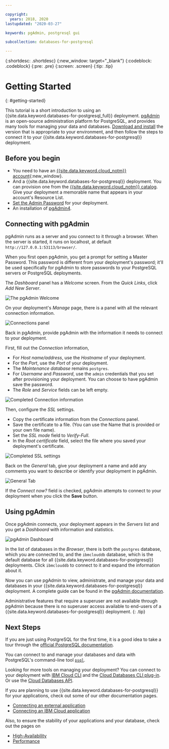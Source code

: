 ```yaml
---

copyright:
  years: 2018, 2020
lastupdated: "2020-03-27"

keywords: pgAdmin, postgresql gui

subcollection: databases-for-postgresql

---
```


{:shortdesc: .shortdesc}
{:new_window: target="_blank"}
{:codeblock: .codeblock}
{:pre: .pre}
{:screen: .screen}
{:tip: .tip}


# Getting Started
{: #getting-started}

This tutorial is a short introduction to using an {{site.data.keyword.databases-for-postgresql_full}} deployment. [pgAdmin](https://www.pgadmin.org/) is an open-source administration platform for PostgreSQL, and provides many tools for managing your data and databases. [Download and install](https://www.pgadmin.org/download/) the version that is appropriate to your environment, and then follow the steps to connect it to your {{site.data.keyword.databases-for-postgresql}} deployment.

## Before you begin

- You need to have an [{{site.data.keyword.cloud_notm}} account](https://cloud.ibm.com/registration){:new_window}.
- And a {{site.data.keyword.databases-for-postgresql}} deployment. You can provision one from the [{{site.data.keyword.cloud_notm}} catalog](https://cloud.ibm.com/catalog/services/databases-for-postgresql). Give your deployment a memorable name that appears in your account's Resource List.
- [Set the Admin Password](/docs/services/databases-for-postgresql?topic=databases-for-postgresql-admin-password) for your deployment.
- An installation of [pgAdmin4](https://www.pgadmin.org/download/).

## Connecting with pgAdmin

pgAdmin runs as a server and you connect to it through a browser. When the server is started, it runs on localhost, at default `http://127.0.0.1:53113/browser/`.

When you first open pgAdmin, you get a prompt for setting a Master Password. This password is different from your deployment's password; it'll be used specifically for pgAdmin to store passwords to your PostgreSQL servers or PostgreSQL deployments.

The _Dashboard_ panel has a _Welcome_ screen. From the _Quick Links_, click _Add New Server_.

![The pgAdmin Welcome](images/getting-started-pgAdmin-welcome.png)

On your deployment's _Manage_ page, there is a panel with all the relevant connection information.

![Connections panel](images/getting-started-connections-panel.png)

Back in pgAdmin, provide pgAdmin with the information it needs to connect to your deployment. 

First, fill out the _Connection_ information, 
- For _Host name/address_, use the _Hostname_ of your deployment.
- For the _Port_, use the _Port_ of your deployment.
- The _Maintenance database_ remains `postgres`.
- For _Username_ and _Password_, use the `admin` credentials that you set after provisioning your deployment. You can choose to have pgAdmin save the password.
- The _Role_ and _Service_ fields can be left empty.

![Completed Connection information](images/getting-started-connection-info.png)

Then, configure the _SSL_ settings.
- Copy the certificate information from the _Connections_ panel.
- Save the certificate  to a file. (You can use the Name that is provided or your own file name).
- Set the _SSL mode_ field to _Verify-Full_.
- In the _Root certificate_ field, select the file where you saved your deployment's certificate.

![Completed SSL settings](images/getting-started-ssl-settings.png)

Back on the _General_ tab, give your deployment a name and add any comments you want to describe or identify your deployment in pgAdmin.

![General Tab](images/getting-started-pgAdmin-general.png)

If the _Connect now?_ field is checked, pgAdmin attempts to connect to your deployment when you click the **Save** button.

## Using pgAdmin

Once pgAdmin connects, your deployment appears in the _Servers_ list and you get a _Dashboard_ with information and statistics. 

![pgAdmin Dashboard](images/getting-started-pgAdmin-Dashboard.png)

In the list of databases in the _Browser_, there is both the `postgres` database, which you are connected to, and the `ibmclouddb` database, which is the default database for all {{site.data.keyword.databases-for-postgresql}} deployments. Click `ibmclouddb` to connect to it and expand the information about it.

Now you can use pgAdmin to view, administrate, and manage your data and databases in your {{site.data.keyword.databases-for-postgresql}} deployment. A complete guide can be found in the [pgAdmin documentation](https://www.pgadmin.org/docs/pgadmin4/latest/index.html).

Administrative features that require a superuser are not available through pgAdmin because there is no superuser access available to end-users of a {{site.data.keyword.databases-for-postgresql}} deployment.
{: .tip}

## Next Steps

If you are just using PostgreSQL for the first time, it is a good idea to take a tour through the [official PostgreSQL documentation](https://www.postgresql.org/docs/). 

You can connect to and manage your databases and data with PostgreSQL's command-line tool [`psql`](/docs/services/databases-for-postgresql?topic=databases-for-postgresql-connecting-psql).

Looking for more tools on managing your deployment? You can connect to your deployment with [IBM Cloud CLI](/docs/cli/reference/ibmcloud?topic=cloud-cli-install-ibmcloud-cli) and the [Cloud Databases CLI plug-in](/docs/databases-cli-plugin?topic=cloud-databases-cli-cdb-reference). Or use the [Cloud Databases API](https://cloud.ibm.com/apidocs/cloud-databases-api).

If you are planning to use {{site.data.keyword.databases-for-postgresql}} for your applications, check out some of our other documentation pages.
- [Connecting an external application](/docs/services/databases-for-postgresql?topic=databases-for-postgresql-external-app)
- [Connecting an IBM Cloud application](/docs/services/databases-for-postgresql?topic=databases-for-postgresql-ibmcloud-app)

Also, to ensure the stability of your applications and your database, check out the pages on 
- [High-Availability](/docs/services/databases-for-postgresql?topic=databases-for-postgresql-high-availability)
- [Performance](/docs/services/databases-for-postgresql?topic=databases-for-postgresql-performance)






